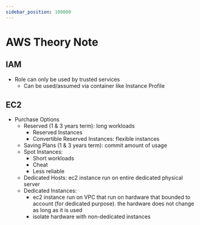 ```yaml
---
sidebar_position: 100000
---
```


# AWS Theory Note

## IAM

- Role can only be used by trusted services
  - Can be used/assumed via container like Instance Profile

## EC2

- Purchase Options
  - Reserved (1 & 3 years term): long workloads
    - Reserved Instances
    - Convertible Reserved Instances: flexible instances
  - Saving Plans (1 & 3 years term): commit amount of usage
  - Spot Instances:
    - Short workloads
    - Cheat
    - Less reliable
  - Dedicated Hosts: ec2 instance run on entire dedicated physical server
  - Dedicated Instances:
    - ec2 instance run on VPC that run on hardware that bounded to account (for dedicated purpose). the hardware does not change as long as it is used
    - isolate hardware with non-dedicated instances
